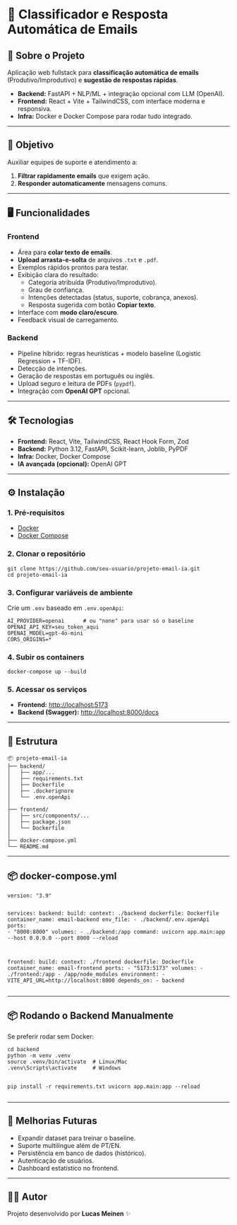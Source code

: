 <h1>📧 Classificador e Resposta Automática de Emails</h1>

<h2>🚀 Sobre o Projeto</h2>
<p>
Aplicação web fullstack para <strong>classificação automática de emails</strong> (Produtivo/Improdutivo) e <strong>sugestão de respostas rápidas</strong>.
</p>
<ul>
  <li><strong>Backend:</strong> FastAPI + NLP/ML + integração opcional com LLM (OpenAI).</li>
  <li><strong>Frontend:</strong> React + Vite + TailwindCSS, com interface moderna e responsiva.</li>
  <li><strong>Infra:</strong> Docker e Docker Compose para rodar tudo integrado.</li>
</ul>

<hr />

<h2>🎯 Objetivo</h2>
<p>Auxiliar equipes de suporte e atendimento a:</p>
<ol>
  <li><strong>Filtrar rapidamente emails</strong> que exigem ação.</li>
  <li><strong>Responder automaticamente</strong> mensagens comuns.</li>
</ol>

<hr />

<h2>🖥️ Funcionalidades</h2>

<h3>Frontend</h3>
<ul>
  <li>Área para <strong>colar texto de emails</strong>.</li>
  <li><strong>Upload arrasta-e-solta</strong> de arquivos <code>.txt</code> e <code>.pdf</code>.</li>
  <li>Exemplos rápidos prontos para testar.</li>
  <li>Exibição clara do resultado:
    <ul>
      <li>Categoria atribuída (Produtivo/Improdutivo).</li>
      <li>Grau de confiança.</li>
      <li>Intenções detectadas (status, suporte, cobrança, anexos).</li>
      <li>Resposta sugerida com botão <strong>Copiar texto</strong>.</li>
    </ul>
  </li>
  <li>Interface com <strong>modo claro/escuro</strong>.</li>
  <li>Feedback visual de carregamento.</li>
</ul>

<h3>Backend</h3>
<ul>
  <li>Pipeline híbrido: regras heurísticas + modelo baseline (Logistic Regression + TF-IDF).</li>
  <li>Detecção de intenções.</li>
  <li>Geração de respostas em português ou inglês.</li>
  <li>Upload seguro e leitura de PDFs (<code>pypdf</code>).</li>
  <li>Integração com <strong>OpenAI GPT</strong> opcional.</li>
</ul>

<hr />

<h2>🛠️ Tecnologias</h2>
<ul>
  <li><strong>Frontend:</strong> React, Vite, TailwindCSS, React Hook Form, Zod</li>
  <li><strong>Backend:</strong> Python 3.12, FastAPI, Scikit-learn, Joblib, PyPDF</li>
  <li><strong>Infra:</strong> Docker, Docker Compose</li>
  <li><strong>IA avançada (opcional):</strong> OpenAI GPT</li>
</ul>

<hr />

<h2>⚙️ Instalação</h2>

<h3>1. Pré-requisitos</h3>
<ul>
  <li><a href="https://www.docker.com/">Docker</a></li>
  <li><a href="https://docs.docker.com/compose/">Docker Compose</a></li>
</ul>

<h3>2. Clonar o repositório</h3>
<pre><code>git clone https://github.com/seu-usuario/projeto-email-ia.git
cd projeto-email-ia
</code></pre>

<h3>3. Configurar variáveis de ambiente</h3>
<p>Crie um <code>.env</code> baseado em <code>.env.openApi</code>:</p>
<pre><code>AI_PROVIDER=openai      # ou "none" para usar só o baseline
OPENAI_API_KEY=seu_token_aqui
OPENAI_MODEL=gpt-4o-mini
CORS_ORIGINS=*
</code></pre>

<h3>4. Subir os containers</h3>
<pre><code>docker-compose up --build
</code></pre>

<h3>5. Acessar os serviços</h3>
<ul>
  <li><strong>Frontend:</strong> <a href="http://localhost:5173">http://localhost:5173</a></li>
  <li><strong>Backend (Swagger):</strong> <a href="http://localhost:8000/docs">http://localhost:8000/docs</a></li>
</ul>

<hr />

<h2>📂 Estrutura</h2>
<pre><code>📦 projeto-email-ia
├── backend/
│   ├── app/...
│   ├── requirements.txt
│   ├── Dockerfile
│   ├── .dockerignore
│   └── .env.openApi
│
├── frontend/
│   ├── src/components/...
│   ├── package.json
│   └── Dockerfile
│
├── docker-compose.yml
└── README.md
</code></pre>

<hr />

<h2>📦 docker-compose.yml</h2>
<pre><code>version: "3.9"

services:
  backend:
    build:
      context: ./backend
      dockerfile: Dockerfile
    container_name: email-backend
    env_file:
      - ./backend/.env.openApi
    ports:
      - "8000:8000"
    volumes:
      - ./backend:/app
    command: uvicorn app.main:app --host 0.0.0.0 --port 8000 --reload

  frontend:
    build:
      context: ./frontend
      dockerfile: Dockerfile
    container_name: email-frontend
    ports:
      - "5173:5173"
    volumes:
      - ./frontend:/app
      - /app/node_modules
    environment:
      - VITE_API_URL=http://localhost:8000
    depends_on:
      - backend
</code></pre>

<hr />

<h2>📦 Rodando o Backend Manualmente</h2>
<p>Se preferir rodar sem Docker:</p>
<pre><code>cd backend
python -m venv .venv
source .venv/bin/activate  # Linux/Mac
.venv\Scripts\activate     # Windows

pip install -r requirements.txt
uvicorn app.main:app --reload
</code></pre>

<hr />

<h2>📌 Melhorias Futuras</h2>
<ul>
  <li>Expandir dataset para treinar o baseline.</li>
  <li>Suporte multilíngue além de PT/EN.</li>
  <li>Persistência em banco de dados (histórico).</li>
  <li>Autenticação de usuários.</li>
  <li>Dashboard estatístico no frontend.</li>
</ul>

<hr />

<h2>👨‍💻 Autor</h2>
<p>Projeto desenvolvido por <strong>Lucas Meinen</strong> ✨</p>

